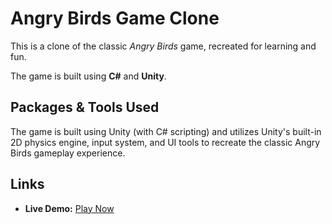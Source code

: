 <!DOCTYPE html>
<html lang="en">
<head>
    <meta charset="UTF-8" />
    <meta name="viewport" content="width=device-width, initial-scale=1" />
</head>
<body>
    <h1>Angry Birds Game Clone</h1>
    <section>
        <p>This is a clone of the classic <em>Angry Birds</em> game, recreated for learning and fun.</p>
        <p>The game is built using <strong>C#</strong> and <strong>Unity</strong>.</p>
    </section>
    <section>
        <h2>Packages & Tools Used</h2>
        <p>The game is built using Unity (with C# scripting) and utilizes Unity's built-in 2D physics engine, input system, and UI tools to recreate the classic Angry Birds gameplay experience.</p>
    </section>
    <section>
        <h2>Links</h2>
        <ul>
            <li>
                <strong>Live Demo:</strong> 
                <a href="https://drive.google.com/file/d/1TU_8JIWioSVL_Vz26S9OZypE0rUbrwPk/view?usp=sharing" target="_blank" rel="noopener noreferrer">
                    Play Now
                </a>
            </li>
        </ul>
    </section>
</body>
</html>
